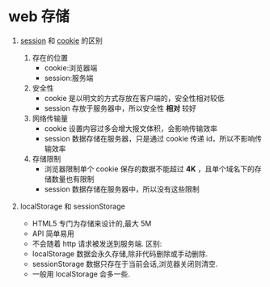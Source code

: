 # web 存储

1. [session](../Node/session.md) 和 [cookie](../Node/cookie.md) 的区别
    1. 存在的位置
       * cookie:浏览器端
       * session:服务端
    2. 安全性
       * cookie 是以明文的方式存放在客户端的，安全性相对较低
       * session 存放于服务器中，所以安全性 **相对** 较好
    3. 网络传输量
       * cookie 设置内容过多会增大报文体积，会影响传输效率
       * session 数据存储在服务器，只是通过 cookie 传递 id，所以不影响传输效率
    4. 存储限制
       * 浏览器限制单个 cookie 保存的数据不能超过 **4K** ，且单个域名下的存储数量也有限制
       * session 数据存储在服务器中，所以没有这些限制

2. localStorage 和 sessionStorage
   * HTML5 专门为存储来设计的,最大 5M
   * API 简单易用
   * 不会随着 http 请求被发送到服务端.
   区别:
   * localStorage 数据会永久存储,除非代码删除或手动删除.
   * sessionStorage 数据只存在于当前会话,浏览器关闭则清空.
   * 一般用 localStorage 会多一些.
